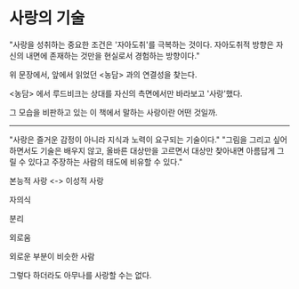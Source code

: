 # 사랑의 기술

"사랑을 성취하는 중요한 조건은 '자아도취'를 극복하는 것이다. 자아도취적 방향은 자신의 내면에 존재하는 것만을 현실로서 경험하는 방향이다."

위 문장에서, 앞에서 읽었던 <농담> 과의 연결성을 찾는다.

<농담> 에서 루드비크는 상대를 자신의 측면에서만 바라보고 '사랑'했다.

그 모습을 비판하고 있는 이 책에서 말하는 사랑이란 어떤 것일까.

---

"사랑은 즐거운 감정이 아니라 지식과 노력이 요구되는 기술이다."
"그림을 그리고 싶어하면서도 기술은 배우지 않고, 올바른 대상만을 고르면서 대상만 찾아내면 아름답게 그릴 수 있다고 주장하는 사람의 태도에 비유할 수 있다."



본능적 사랑 <-> 이성적 사랑


자의식

분리

외로움

외로운 부분이 비슷한 사람



그렇다 하더라도 아무나를 사랑할 수는 없다.



